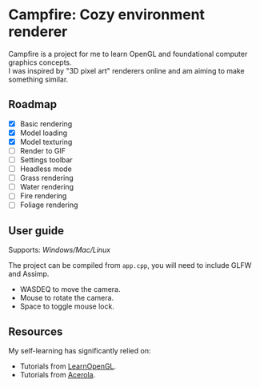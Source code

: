 
# Campfire: Cozy environment renderer

Campfire is a project for me to learn OpenGL and foundational computer graphics concepts.  
I was inspired by "3D pixel art" renderers online and am aiming to make something similar.  

## Roadmap

- [x] Basic rendering
- [x] Model loading
- [x] Model texturing
- [ ] Render to GIF
- [ ] Settings toolbar
- [ ] Headless mode
- [ ] Grass rendering
- [ ] Water rendering
- [ ] Fire rendering
- [ ] Foliage rendering

## User guide

Supports: *Windows/Mac/Linux*

The project can be compiled from `app.cpp`, you will need to include GLFW and Assimp.

- WASDEQ to move the camera.
- Mouse to rotate the camera.
- Space to toggle mouse lock.  

## Resources
My self-learning has significantly relied on:

- Tutorials from [LearnOpenGL](https://learnopengl.com).
- Tutorials from [Acerola](https://www.youtube.com/@Acerola_t).
